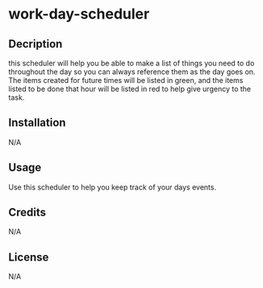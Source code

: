 # work-day-scheduler

## Decription

this scheduler will help you be able to make a list of things you need to do throughout the day so you can always reference them as the day goes on. The items created for future times will be listed in green, and the items listed to be done that hour will be listed in red to help give urgency to the task.

## Installation

N/A

## Usage

Use this scheduler to help you keep track of your days events.

## Credits

N/A

## License

N/A
